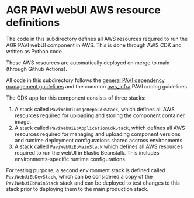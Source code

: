 
# AGR PAVI webUI AWS resource definitions
The code in this subdirectory defines all AWS resources required to
run the AGR PAVI webUI component in AWS.
This is done through AWS CDK and written as Python code.

These AWS resources are automatically deployed on merge to main (through Github Actions).

All code in this subdirectory follows the [general PAVI dependency management guidelines](/README.md#dependency-management)
and the common [aws_infra](/README.md#aws-resource-definitions-aws_infra) PAVI coding guidelines.

The CDK app for this component consists of three stacks:
1. A stack called `PaviWebUiImageRepoCdkStack`,
   which defines all AWS resources required for uploading and storing the component container image.
2. A stack called `PaviWebUiEbApplicationCdkStack`,
   which defines all AWS resources required for managing and uploading component versions
   and runtime deployment configurations shared accross environments.
3. A stack called `PaviWebUiEbMainStack`
   which defines all AWS resources required to run the webUI in Elastic Beanstalk.
   This includes environments-specific runtime configurations.

For testing purpose, a second environment stack is defined called `PaviWebUiEbDevStack`,
which can be considered a copy of the `PaviWebUiEbMainStack` stack and can be deployed
to test changes to this stack prior to deploying them to the main production stack.

